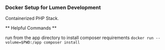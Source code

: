 ### Docker Setup for Lumen Development ###

Containerized PHP Stack.

** Helpful Commands **

run from the app directory to install composer requirements
`docker run --volume=$PWD:/app composer install`